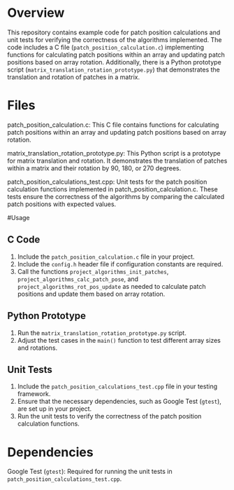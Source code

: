
# Overview

This repository contains example code for patch position calculations and unit tests for verifying the correctness of the algorithms implemented. 
The code includes a C file (`patch_position_calculation.c`) implementing functions for calculating patch positions within an array and updating patch positions 
based on array rotation. Additionally, there is a Python prototype script (`matrix_translation_rotation_prototype.py`) that demonstrates the translation 
and rotation of patches in a matrix.

# Files

patch_position_calculation.c: 
This C file contains functions for calculating patch positions within an array and updating patch positions based on array rotation. 

matrix_translation_rotation_prototype.py: 
This Python script is a prototype for matrix translation and rotation. It demonstrates the translation of patches within a matrix and their rotation by 90,
180, or 270 degrees.

patch_position_calculations_test.cpp: 
Unit tests for the patch position calculation functions implemented in patch_position_calculation.c. 
These tests ensure the correctness of the algorithms by comparing the calculated patch positions with expected values.

#Usage

## C Code
1. Include the `patch_position_calculation.c` file in your project.
2. Include the `config.h` header file if configuration constants are required.
3. Call the functions `project_algorithms_init_patches`, `project_algorithms_calc_patch_pose`, and `project_algorithms_rot_pos_update` as needed to calculate patch positions and update them based on array rotation.

## Python Prototype
1. Run the `matrix_translation_rotation_prototype.py` script.
2. Adjust the test cases in the `main()` function to test different array sizes and rotations.

## Unit Tests
1. Include the `patch_position_calculations_test.cpp` file in your testing framework.
2. Ensure that the necessary dependencies, such as Google Test (`gtest`), are set up in your project.
3. Run the unit tests to verify the correctness of the patch position calculation functions.


# Dependencies

Google Test (`gtest`): Required for running the unit tests in `patch_position_calculations_test.cpp`.
